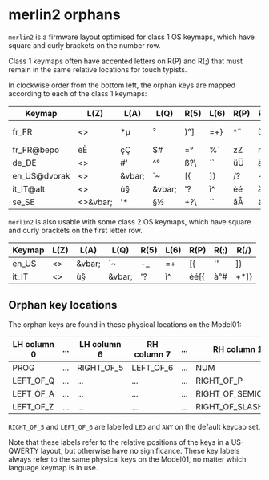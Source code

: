 merlin2 orphans
===============

`merlin2` is a firmware layout optimised for class 1 OS keymaps,
which have square and curly brackets on the number row.

Class 1 keymaps often have accented letters on R(P) and R(;) that must
remain in the same relative locations for touch typists.

In clockwise order from the bottom left, the orphan keys are mapped
according to each of the class 1 keymaps:

Keymap	| L(Z)	| L(A)	| L(Q)	| R(5)	| L(6)	| R(P)	| R(;)	| R(/)
--------|-------|-------|-------|-------|-------|-------|-------|-------
fr_FR	| <>	| *µ	| ²		| )°]	| =+}	| ^¨	| ù%	| $£¤
fr_FR@bepo| èÈ	| çÇ	| $#	| =°	| %`	| zZ	| mM	| wW
de_DE	| <>	| #'	| ^°	| ß?\	| ´`	| üÜ	| äÄ	| +*~
en_US@dvorak| <>|\&vbar;| `~	| [{	| ]}	| /?	| -_	| =+
it_IT@alt| <>	| ù§	|\&vbar;| '?	| ì^	| èé	| à°`	| +*~
se_SE	|<>&vbar;| '*	| §½	| +?\	| ´`	| åÅ	| äÄ	| ¨^~

`merlin2` is also usable with some class 2 OS keymaps, 
which have square and curly brackets on the first letter row.

Keymap	| L(Z)	| L(A)	| L(Q)	| R(5)	| L(6)	| R(P)	| R(;)	| R(/)
--------|-------|-------|-------|-------|-------|-------|-------|-------
en_US	| <>	|\&vbar;| `~	| -_	| =+	| [{	| '"	| ]}
it_IT	| <>	| ù§	|\&vbar;| '?	| ì^	| èé[{	| à°#	| +*]}

Orphan key locations
--------------------

The orphan keys are found in these physical locations on the Model01:

LH column 0	|...|LH column 6|RH column 7|...|RH column 15	
------------|---|-----------|-----------|---|--------------
PROG		|...|RIGHT_OF_5 | LEFT_OF_6	|...| NUM
LEFT_OF_Q	|...|...		|...		|...| RIGHT_OF_P
LEFT_OF_A	|...|...		|...		|...| RIGHT_OF_SEMICOLON
LEFT_OF_Z	|...|...		|...		|...| RIGHT_OF_SLASH

`RIGHT_OF_5` and `LEFT_OF_6` are labelled `LED` and `ANY` on the
default keycap set.

Note that these labels refer to the relative positions of the keys in a
US-QWERTY layout, but otherwise have no significance. These key labels
always refer to the same physical keys on the Model01, no matter which
language keymap is in use.
